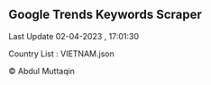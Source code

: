 

## Google Trends Keywords Scraper 
 
Last Update 02-04-2023 , 17:01:30

Country List :
VIETNAM.json



© Abdul Muttaqin 
